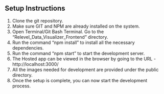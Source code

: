 ## Setup Instructions
1. Clone the git repository. 
2. Make sure GIT and NPM are already installed on the system.
3. Open Terminal/Git Bash Terminal. Go to the “Relevel_Data_Visualizer_Frontend” directory.
4. Run the command “npm install” to install all the necessary dependencies.
5. Run the command “npm start” to start the development server.
6. The Hosted app can be viewed in the browser by going to the URL - http://localhost:3000/
7. All the images needed for development are provided under the public directory.	
8. Once the setup is complete, you can now start the development process.
